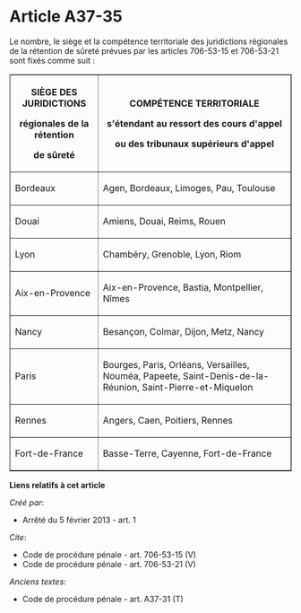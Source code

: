 # Article A37-35

Le nombre, le siège et la compétence territoriale des juridictions régionales de la rétention de sûreté prévues par les
articles 706-53-15 et 706-53-21 sont fixés comme suit : 

<table border="1">
  <tbody>
    <tr>
      <th>

SIÈGE DES JURIDICTIONS 

régionales de la rétention 

de sûreté 

</th>
      <th>

COMPÉTENCE TERRITORIALE 

s'étendant au ressort des cours d'appel 

ou des tribunaux supérieurs d'appel 

</th>
    </tr>
    <tr>
      <td align="left">

Bordeaux 

</td>
      <td align="left">

Agen, Bordeaux, Limoges, Pau, Toulouse 

</td>
    </tr>
    <tr>
      <td align="left">

Douai 

</td>
      <td align="left">

Amiens, Douai, Reims, Rouen 

</td>
    </tr>
    <tr>
      <td align="left">

Lyon 

</td>
      <td align="left">

Chambéry, Grenoble, Lyon, Riom 

</td>
    </tr>
    <tr>
      <td align="left">

Aix-en-Provence 

</td>
      <td align="left">

Aix-en-Provence, Bastia, Montpellier, Nîmes 

</td>
    </tr>
    <tr>
      <td align="left">

Nancy 

</td>
      <td align="left">

Besançon, Colmar, Dijon, Metz, Nancy 

</td>
    </tr>
    <tr>
      <td align="left">

Paris 

</td>
      <td align="left">

Bourges, Paris, Orléans, Versailles, Nouméa, Papeete, Saint-Denis-de-la-Réunion, Saint-Pierre-et-Miquelon 

</td>
    </tr>
    <tr>
      <td align="left">

Rennes 

</td>
      <td align="left">

Angers, Caen, Poitiers, Rennes 

</td>
    </tr>
    <tr>
      <td align="left">

Fort-de-France 

</td>
      <td align="left">

Basse-Terre, Cayenne, Fort-de-France

</td>
    </tr>
  </tbody>
</table>

**Liens relatifs à cet article**

_Créé par_:

  - Arrêté du 5 février 2013 - art. 1

_Cite_:

  - Code de procédure pénale - art. 706-53-15 (V)
  - Code de procédure pénale - art. 706-53-21 (V)

_Anciens textes_:

  - Code de procédure pénale - art. A37-31 (T)
